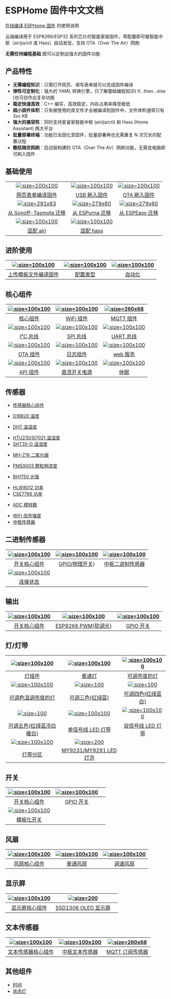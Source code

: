 # ESPHome 固件中文文档

[在线编译 ESPHome 固件](http://airijia.com/ctl) 的使用说明

云端编译用于 ESP8266/ESP32 系列芯片的智能家居固件，零配置即可被智能中枢（airijia/ctl 或 Hass）自动发现，支持 OTA（Over The Air）网刷

**无需任何编程基础** 既可以定制出强大的固件功能

## 产品特性

- **无需编程知识**：只需打开网页、填写表单就可以完成固件编译
- **弹性可定制化**：强大的 YAML 转换引擎，只了解基础编程知识( if...then...else )也可创作出复杂功能
- **稳定快速高效**：C++ 编写，高效稳定，内存占用率降至极低
- **超小固件体积**：只有被使用的库文件才会被编译到固件中，文件体积通常只有 3xx KB
- **强大的兼容性**：同时支持爱睿家智能中枢 (airijia/ctl) 和 Hass (Home Assistant) 两大平台
- **批量部署终端**：功能已全固化至固件，批量部署再也无需重复 N 次冗长的配置过程
- **酷炫隔空网刷**：启动层构建的 OTA（Over The Air）网刷功能，无需连电脑即可刷入固件

## 基础使用


|    |     |     |
| :-: | :-: | :-: |
| [![](http://pic.airijia.com/doc/20190305091925.png ':size=100x100')](esphome/guides/form) | [![](http://pic.airijia.com/doc/20181122161759.png ':size=100x100')](esphome/guides/ttl) |  [![](http://pic.airijia.com/doc/20190303140002.png ':size=100x100')](esphome/guides/ota) | 
| [网页表单编译固件](esphome/guides/form) |  [USB 刷入固件](esphome/guides/ttl) | [OTA 刷入固件](esphome/guides/ota) | 
| [![](http://pic.airijia.com/image/tasmota.svg ':size=291x63')](esphome/guides/migrate_sonoff_tasmota) | [![](http://pic.airijia.com/image/espurna.svg ':size=279x60')](esphome/guides/migrate_espurna) | [![](http://pic.airijia.com/image/espeasy.svg ':size=279x60')](esphome/guides/migrate_espeasy) |
|[从 Sonoff-Tasmota 迁移](esphome/guides/migrate_sonoff_tasmota)  | [从 ESPurna 迁移](esphome/guides/migrate_espurna)  |  [从 ESPEasy 迁移](esphome/guides/migrate_espeasy)  | 
| [![](http://pic.airijia.com/doc/20190305092041.png ':size=100x100')](esphome/guides/integration#airi)  | [![](http://pic.airijia.com/image/home-assistant.svg ':size=100x100')](esphome/guides/integration#hass) | |
| [适配 airi](esphome/guides/integration#airi)  | [适配 hass](esphome/guides/integration#hass) |  | 




## 进阶使用

| [![](http://pic.airijia.com/doc/20190303135144.png ':size=100x100')](esphome/guides/yaml) | [![](http://pic.airijia.com/image/settings.svg ':size=100x100')](esphome/guides/configuration-types) |  [![](http://pic.airijia.com/image/auto-fix.svg ':size=100x100')](esphome/guides/automations) | 
| :-: | :-: | :-: |
|  [上传模板文件编译固件](esphome/guides/yaml) |  [配置类型](esphome/guides/configuration-types) |[自动化](esphome/guides/automations) | 



## 核心组件

| [![](http://pic.airijia.com/image/cloud-circle.svg ':size=100x100')](esphome/components/esphome) | [![](http://pic.airijia.com/image/network-wifi.svg ':size=100x100')](esphome/components/wifi) |  [![](http://pic.airijia.com/image/mqtt.png ':size=260x68')](esphome/components/mqtt) | 
| :-: | :-: | :-: |
|  [核心组件](esphome/components/esphome) |[WiFi 组件](esphome/components/wifi) | [MQTT 组件](esphome/components/mqtt) | 
| [![](http://pic.airijia.com/image/i2c.svg ':size=100x100')](esphome/components/i2c) | [![](http://pic.airijia.com/image/spi.svg ':size=100x100')](esphome/components/spi) |  [![](http://pic.airijia.com/image/uart.svg ':size=100x100')](esphome/components/uart) | 
|  [I²C 总线](esphome/components/i2c) | [SPI 总线](esphome/components/spi) |  [UART 总线](esphome/components/uart) | 
| [![](http://pic.airijia.com/image/system-update.svg ':size=100x100')](esphome/components/ota) | [![](http://pic.airijia.com/image/file-document-box.svg ':size=100x100')](esphome/components/logger) | [![](http://pic.airijia.com/image/http.svg ':size=100x100')](esphome/components/web_server) | 
|  [OTA 组件](esphome/components/ota) | [日志组件](esphome/components/logger) |  [web 服务](esphome/components/web_server)  | 
| [![](http://pic.airijia.com/image/server-network.svg ':size=100x100')](esphome/components/api) | [![](http://pic.airijia.com/image/power.svg ':size=100x100')](esphome/components/power_supply) | [![](http://pic.airijia.com/image/hotel.svg ':size=100x100')](esphome/components/deep_sleep) | 
| [API 组件](esphome/components/api)| [直流开关电源](esphome/components/power_supply) |  [休眠](esphome/components/deep_sleep)  | 







<!-- ## 支持设备 -->

<!-- - [Sonoff 系列](diy/sonoff/) -->
 


<!-- - [ESP01/ESP01S](esphome/devices/esp01)
- [D1 系列](esphome/devices/d1)
- [NodeMCU ESP8266](diy/nodemcu/_esp8266)
- [NodeMCU ESP32](diy/nodemcu/_esp32)
- [ESP8266 系列通用](esphome/devices/esp8266)
- [ESP32 系列通用](esphome/devices/esp32) -->


## 传感器

-  [传感器核心组件](esphome/components/sensor/)


-  [D18B20 温度](esphome/components/sensor/dallas)
<!-- -  [MAX6675 温度](esphome/components/sensor/dallas) -->
-  [DHT 温湿度](esphome/components/sensor/dht)
<!-- -  [DHT12 温湿度(I²C 总线)](esphome/components/sensor/dht) -->
<!-- -  [HDC1080 温湿度](esphome/components/sensor/dallas) -->
-  [HTU21D/SI7021 温湿度](esphome/components/sensor/htu21d)
-  [SHT3X-D 温湿度](esphome/components/sensor/sht3xd)


<!-- -  [MS5611 气压](esphome/components/sensor/ms5611) -->
<!-- -  [BMP085/BMP180 温度+气压](esphome/components/sensor/ms5611) -->
<!-- -  [BMP280 温度+气压](esphome/components/sensor/ms5611) -->
<!-- -  [BME280 温湿度+气压](esphome/components/sensor/ms5611) -->
<!-- -  [BME680 温湿度+气压+空气品质](esphome/components/sensor/ms5611) -->


-  [MH-Z19 二氧化碳](esphome/components/sensor/mhz19)
-  [PMSX003 颗粒物浓度](esphome/components/sensor/pmsx003)



-  [BH1750 光强](esphome/components/sensor/bh1750)
<!-- -  [TSL2561 光强](esphome/components/sensor/tsl2561) -->


-  [HLW8012 功率](esphome/components/sensor/hlw8012)
-  [CSE7766 功率](esphome/components/sensor/cse7766)
<!-- -  [INA219 功率](esphome/components/sensor/ms5611) -->
<!-- -  [INA3221 功率](esphome/components/sensor/ms5611) -->


<!-- -  [HX711 压力](esphome/components/sensor/ms5611) -->
<!-- -  [TCS34725 颜色识别](esphome/components/sensor/ms5611) -->
<!-- -  [HMC5883L 罗盘](esphome/components/sensor/ms5611) -->
<!-- -  [MPU6050  陀螺仪](esphome/components/sensor/ms5611) -->
<!-- -  [超声波测距](esphome/components/sensor/ms5611) -->


- [ADC 模转数](esphome/components/sensor/adc)

<!--   [ads1115 模转数](esphome/components/sensor/ads1115)
-  [占空比](esphome/components/sensor/adc)
-  [霍尔效应(ESP32)](esphome/components/sensor/adc)
-  [脉冲计数](esphome/components/sensor/ms5611)
-  [旋转编码器](esphome/components/sensor/ms5611)


-  [软件逻辑传感器](esphome/components/light/)
-  [运行时间](esphome/components/light/)-->
-  [WiFi 信号强度](esphome/components/sensor/wifi_signal) 
-  [中枢传感器](esphome/components/sensor/homeassistant)

## 二进制传感器


| [![](http://pic.airijia.com/image/folder-open.svg ':size=100x100')](esphome/components/binary_sensor/) | [![](http://pic.airijia.com/image/pin.svg ':size=100x100')](esphome/components/binary_sensor/gpio) |  [![](http://pic.airijia.com/image/home-assistant.svg ':size=100x100')](esphome/components/binary_sensor/homeassistant) | 
| :-: | :-: | :-: |
|  [开关核心组件](esphome/components/binary_sensor/) | [GPIO/物理开关](esphome/components/binary_sensor/gpio)) | [中枢二进制传感器](esphome/components/binary_sensor/homeassistant) | 
| [![](http://pic.airijia.com/image/server-network.svg ':size=100x100')](esphome/components/binary_sensor/status) | | |
| [连接状态](esphome/components/binary_sensor/status) | | |


## 输出



| [![](http://pic.airijia.com/image/folder-open.svg ':size=100x100')](esphome/components/output/) | [![](http://pic.airijia.com/image/pwm.png ':size=100x100')](esphome/components/output/esp8266_pwm) |  [![](http://pic.airijia.com/image/pin.svg ':size=100x100')](esphome/components/output/gpio) | 
| :-: | :-: | :-: |
|  [开关核心组件](esphome/components/output/) | [ESP8266 PWM(软调光)](esphome/components/output/esp8266_pwm) | [GPIO 开关](esphome/components/output/gpio) | 



## 灯/灯带


| [![](http://pic.airijia.com/image/folder-open.svg ':size=100x100')](esphome/components/light/) | [![](http://pic.airijia.com/image/lightbulb.svg ':size=100x100')](esphome/components/light/binary) | [![](http://pic.airijia.com/image/brightness-medium.svg ':size=100x100')](esphome/components/light/monochromatic) |
| :-: | :-: | :-: |
| [灯组件](esphome/components/light/)  | [普通灯](esphome/components/light/binary) |  [可调亮度的灯](esphome/components/light/monochromatic) | 
| [![](http://pic.airijia.com/image/brightness-medium.svg ':size=100x100')](esphome/components/light/cwww) | [![](http://pic.airijia.com/image/rgb.png ':size=100')](esphome/components/light/rgb) |  [![](http://pic.airijia.com/image/rgbw.png ':size=100')](esphome/components/light/rgbw) |
| [可调色温调亮度的灯](esphome/components/light/cwww)  | [可调三色(红绿蓝)](esphome/components/light/rgb) |  [可调四色(红绿蓝白)](esphome/components/light/rgbw) |
| [![](http://pic.airijia.com/image/rgbw.png ':size=100')](esphome/components/light/rgbww) | [![](http://pic.airijia.com/image/color_lens.svg ':size=100x100')](esphome/components/light/fastled_clockless) | [![](http://pic.airijia.com/image/color_lens.svg ':size=100x100')](esphome/components/light/fastled_spi)  |
| [可调五色(红绿蓝冷白暖白)](esphome/components/light/rgbww)  | [单信号线 LED 灯带](esphome/components/light/fastled_clockless) |  [双信号线 LED 灯带](esphome/components/light/fastled_spi) |
| [![](http://pic.airijia.com/image/color_lens.svg ':size=100x100')](esphome/components/light/partition) | [![](http://pic.airijia.com/image/my9231.svg ':size=200')](esphome/components/light/my9231) |  |
| [灯带分区](esphome/components/light/partition) |  [MY9231/MY9291 LED 灯泡](esphome/components/light/my9231) |  |


## 开关



| [![](http://pic.airijia.com/image/folder-open.svg ':size=100x100')](esphome/components/switch/) | [![](http://pic.airijia.com/image/pin.svg ':size=100x100')](esphome/components/switch/gpio) |  |
| :-: | :-: | :-: |
|  [开关核心组件](esphome/components/switch/) |  [GPIO 开关](esphome/components/switch/gpio) |  |
| [![](http://pic.airijia.com/image/description.svg ':size=100x100')](esphome/components/switch/template) | | |
|  [模板化开关](esphome/components/switch/template) |  |  |


## 风扇

| [![](http://pic.airijia.com/image/folder-open.svg ':size=100x100')](esphome/components/fan/) | [![](http://pic.airijia.com/image/fan.svg ':size=100x100')](esphome/components/fan/binary) | [![](http://pic.airijia.com/image/fan.svg ':size=100x100')](esphome/components/fan/speed) |
| :-: | :-: | :-: |
|  [风扇核心组件](esphome/components/fan/) |  [普通风扇](esphome/components/fan/binary) | [调速风扇](esphome/components/fan/speed) |




## 显示屏

| [![](http://pic.airijia.com/image/folder-open.svg ':size=100x100')](esphome/components/display/) | [![](http://pic.airijia.com/doc/20190303123232.png ':size=200')](esphome/components/display/ssd1306_i2c) |  |
| :-: | :-: | :-: |
| [显示屏核心组件](esphome/components/display/)  | [SSD1306 OLED 显示屏](esphome/components/display/ssd1306_i2c)  |   |   |





## 文本传感器

| [![](http://pic.airijia.com/image/folder-open.svg ':size=100x100')](esphome/components/text_sensor/) | [![](http://pic.airijia.com/image/home-assistant.svg ':size=100x100')](esphome/components/text_sensor/homeassistant) | [![](http://pic.airijia.com/image/mqtt.png ':size=260x68')](esphome/components/text_sensor/mqtt_subscribe) |
| :-: | :-: | :-: |
|  [文本传感器核心组件](esphome/components/text_sensor/) |  [中枢文本传感器](esphome/components/text_sensor/homeassistant) | [MQTT 订阅传感器](esphome/components/text_sensor/mqtt_subscribe) |





## 其他组件


- [时间](esphome/components/time)
- [状态灯](esphome/components/status_led)





